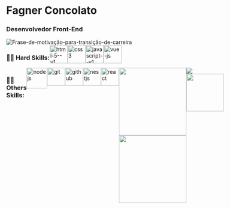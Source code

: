   # Fagner Concolato
  
  ### Desenvolvedor Front-End 
  <img alt="Frase-de-motivação-para-transição-de-carreira" src= "https://readme-typing-svg.herokuapp.com/?lines=Em+um+processo+de+transição+de+carreira+estudando+arduamente+para+me+tornar+um+excelente+Desenvolvedor." >
  <div style="display:flex">
  <h3>👨‍💻 Hard Skills: </h3>
    
  <img width="48" height="48" src="https://img.icons8.com/color/48/html-5--v1.png" alt="html-5--v1"/>
  <img width="48" height="48" src="https://img.icons8.com/stickers/100/css3.png" alt="css3"/>
  <img width="48" height="48" src="https://img.icons8.com/color/48/javascript--v1.png" alt="javascript--v1"/>
  <img width="48" height="48" src="https://img.icons8.com/color/48/vue-js.png" alt="vue-js"/>


  </div>
 <div style="display:flex">  
  <h3>🧙‍♂️ Others Skills:</h3>
<div style="display:flex">  
  <img width="55" height="55" src="https://img.icons8.com/color/48/nodejs.png" alt="nodejs"/>
  <img width="48" height="48" src="https://img.icons8.com/color/48/git.png" alt="git"/>
  <img width="48" height="48" src="https://img.icons8.com/ios-filled/100/github.png" alt="github"/>
  <img width="48" height="48" src="https://img.icons8.com/color/48/nestjs.png" alt="nestjs"/>
  <img width="48" height="48" src="https://img.icons8.com/plasticine/100/react.png" alt="react"/>
   </div>
    
  <div>
  <a href="https://github.com/FagnerConcolato">
  <img height="180em" src="https://github-readme-stats.vercel.app/api?username=joaogabrielz&show_icons=true&theme=aura&include_all_commits=true&count_private=false"/>
  <img height="180em" src="https://github-readme-stats.vercel.app/api/top-langs/?username=joaogabrielz&layout=compact&langs_count=16&theme=aura"/>  
  </div>    
    
<div> 
  <a href = "mailto:fca.fisica@gmail"><img src="https://img.shields.io/badge/Gmail-D14836?style=for-the-badge&logo=gmail&logoColor=white" target="_blank"></a>
  <a href="https://www.linkedin.com/in/fagner-concolato-b2a560245"><img src="https://img.shields.io/badge/-LinkedIn-%230077B5?style=for-the-            badge&logo=linkedin&logoColor=white" width="100" target="_blank"></a>  
</div>
